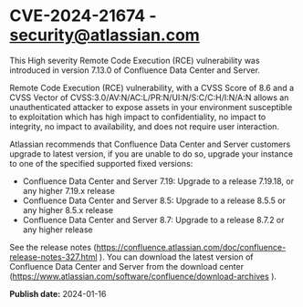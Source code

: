 # CVE-2024-21674 - security@atlassian.com

This High severity Remote Code Execution (RCE) vulnerability was introduced in version 7.13.0 of Confluence Data Center and Server.

Remote Code Execution (RCE) vulnerability, with a CVSS Score of 8.6 and a CVSS Vector of CVSS:3.0/AV:N/AC:L/PR:N/UI:N/S:C/C:H/I:N/A:N allows an unauthenticated attacker to expose assets in your environment susceptible to exploitation which has high impact to confidentiality, no impact to integrity, no impact to availability, and does not require user interaction.

Atlassian recommends that Confluence Data Center and Server customers upgrade to latest version, if you are unable to do so, upgrade your instance to one of the specified supported fixed versions:

* Confluence Data Center and Server 7.19: Upgrade to a release 7.19.18, or any higher 7.19.x release
* Confluence Data Center and Server 8.5: Upgrade to a release 8.5.5 or any higher 8.5.x release
* Confluence Data Center and Server 8.7: Upgrade to a release 8.7.2 or any higher release

See the release notes (https://confluence.atlassian.com/doc/confluence-release-notes-327.html ). You can download the latest version of Confluence Data Center and Server from the download center (https://www.atlassian.com/software/confluence/download-archives ).

**Publish date:** 2024-01-16
